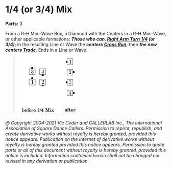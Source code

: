 
# 1/4 (or 3/4) Mix

**Parts:** 3  

From a R-H Mini-Wave Box, a Diamond with the Centers in a R-H Mini-Wave,
or other applicable formations:
***Those who can, [Right Arm Turn 1/4](../b1/allemande.md) (or 3/4)***;
in the resulting Line or Wave the ***centers [Cross Run](../b2/run.md)***;
then ***the new centers [Trade](../b2/trade.md)***.
Ends in a Line or Wave.

> 
> ![alt](1_4_mix-1.png)
> ![alt](1_4_mix-2.png)
> 

###### @ Copyright 2004-2021 Vic Ceder and CALLERLAB Inc., The International Association of Square Dance Callers. Permission to reprint, republish, and create derivative works without royalty is hereby granted, provided this notice appears. Publication on the Internet of derivative works without royalty is hereby granted provided this notice appears. Permission to quote parts or all of this document without royalty is hereby granted, provided this notice is included. Information contained herein shall not be changed nor revised in any derivation or publication.
